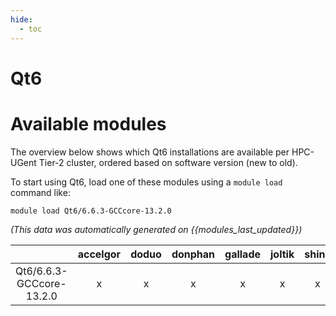 ```yaml
---
hide:
  - toc
---
```


Qt6
===

# Available modules


The overview below shows which Qt6 installations are available per HPC-UGent Tier-2 cluster, ordered based on software version (new to old).

To start using Qt6, load one of these modules using a `module load` command like:

```shell
module load Qt6/6.6.3-GCCcore-13.2.0
```

*(This data was automatically generated on {{modules_last_updated}})*  

| |accelgor|doduo|donphan|gallade|joltik|shinx|skitty|
| :---: | :---: | :---: | :---: | :---: | :---: | :---: | :---: |
|Qt6/6.6.3-GCCcore-13.2.0|x|x|x|x|x|x|x|
